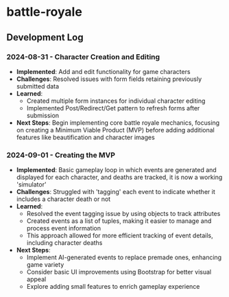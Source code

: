 # battle-royale

## Development Log

### 2024-08-31 - Character Creation and Editing
- **Implemented**: Add and edit functionality for game characters
- **Challenges**: Resolved issues with form fields retaining previously submitted data
- **Learned**: 
  - Created multiple form instances for individual character editing
  - Implemented Post/Redirect/Get pattern to refresh forms after submission
- **Next Steps**: Begin implementing core battle royale mechanics, focusing on creating a Minimum Viable Product (MVP) before adding additional features like beautification and character images

### 2024-09-01 - Creating the MVP
- **Implemented**: Basic gameplay loop in which events are generated and displayed for each character, and deaths are tracked, it is now a working 'simulator'
- **Challenges**: Struggled with 'tagging' each event to indicate whether it includes a character death or not
- **Learned**: 
  - Resolved the event tagging issue by using objects to track attributes
  - Created events as a list of tuples, making it easier to manage and process event information
  - This approach allowed for more efficient tracking of event details, including character deaths
- **Next Steps**:
  - Implement AI-generated events to replace premade ones, enhancing game variety
  - Consider basic UI improvements using Bootstrap for better visual appeal
  - Explore adding small features to enrich gameplay experience
